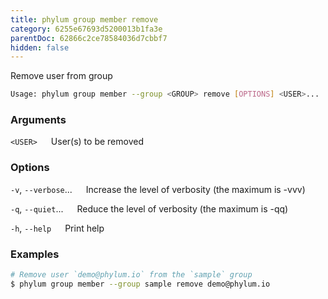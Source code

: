 ```yaml
---
title: phylum group member remove
category: 6255e67693d5200013b1fa3e
parentDoc: 62866c2ce78584036d7cbbf7
hidden: false
---
```


Remove user from group

```sh
Usage: phylum group member --group <GROUP> remove [OPTIONS] <USER>...
```

### Arguments

`<USER>`
&emsp; User(s) to be removed

### Options

`-v`, `--verbose`...
&emsp; Increase the level of verbosity (the maximum is -vvv)

`-q`, `--quiet`...
&emsp; Reduce the level of verbosity (the maximum is -qq)

`-h`, `--help`
&emsp; Print help

### Examples

```sh
# Remove user `demo@phylum.io` from the `sample` group
$ phylum group member --group sample remove demo@phylum.io
```
